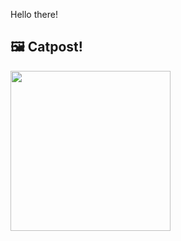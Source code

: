Hello there!



## 🖼️ Catpost!

<sub>
    <img src="https://cdn2.thecatapi.com/images/auq.jpg" height="256">
</sub>

